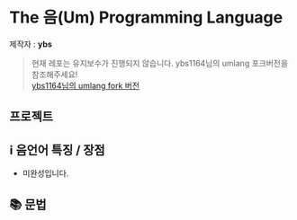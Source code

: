 # The 음(Um) Programming Language
제작자 : **ybs**  

> 현재 레포는 유지보수가 진행되지 않습니다. ybs1164님의 umlang 포크버전을 참조해주세요!  
[ybs1164님의 umlang fork 버전](https://github.com/ybs1164/umlang)

## 프로젝트

## ℹ️ 음언어 특징 / 장점
- 미완성입니다.
## 📚 문법


